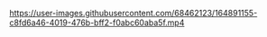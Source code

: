 

https://user-images.githubusercontent.com/68462123/164891155-c8fd6a46-4019-476b-bff2-f0abc60aba5f.mp4

